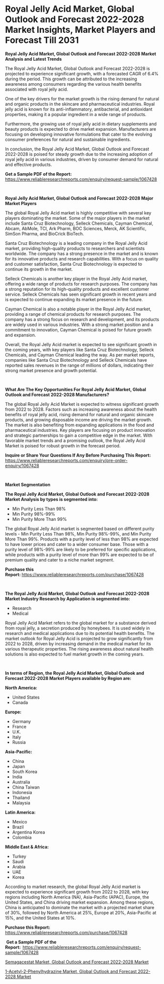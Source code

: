 <p><h1>Royal Jelly Acid Market, Global Outlook and Forecast 2022-2028 Market Insights, Market Players and Forecast Till 2031</h1></p><p><strong>Royal Jelly Acid Market, Global Outlook and Forecast 2022-2028 Market Analysis and Latest Trends</strong></p>
<p><p>The Royal Jelly Acid Market, Global Outlook and Forecast 2022-2028 is projected to experience significant growth, with a forecasted CAGR of 6.4% during the period. This growth can be attributed to the increasing awareness among consumers regarding the various health benefits associated with royal jelly acid. </p><p>One of the key drivers for the market growth is the rising demand for natural and organic products in the skincare and pharmaceutical industries. Royal jelly acid is known for its anti-inflammatory, antibacterial, and antioxidant properties, making it a popular ingredient in a wide range of products.</p><p>Furthermore, the growing use of royal jelly acid in dietary supplements and beauty products is expected to drive market expansion. Manufacturers are focusing on developing innovative formulations that cater to the evolving consumer preferences for natural and sustainable ingredients.</p><p>In conclusion, the Royal Jelly Acid Market, Global Outlook and Forecast 2022-2028 is poised for steady growth due to the increasing adoption of royal jelly acid in various industries, driven by consumer demand for natural and effective products.</p></p>
<p><strong>Get a Sample PDF of the Report:&nbsp;</strong> <a href="https://www.reliableresearchreports.com/enquiry/request-sample/1067428">https://www.reliableresearchreports.com/enquiry/request-sample/1067428</a></p>
<p>&nbsp;</p>
<p><strong>Royal Jelly Acid Market, Global Outlook and Forecast 2022-2028 Major Market Players</strong></p>
<p><p>The global Royal Jelly Acid market is highly competitive with several key players dominating the market. Some of the major players in the market include Santa Cruz Biotechnology, Selleck Chemicals, Cayman Chemical, Abcam, AbMole, TCI, Ark Pharm, BOC Sciences, Merck, AK Scientific, SimSon Pharma, and BioCrick BioTech.</p><p>Santa Cruz Biotechnology is a leading company in the Royal Jelly Acid market, providing high-quality products to researchers and scientists worldwide. The company has a strong presence in the market and is known for its innovative products and research capabilities. With a focus on quality and customer satisfaction, Santa Cruz Biotechnology is expected to continue its growth in the market.</p><p>Selleck Chemicals is another key player in the Royal Jelly Acid market, offering a wide range of products for research purposes. The company has a strong reputation for its high-quality products and excellent customer service. Selleck Chemicals has seen significant growth in recent years and is expected to continue expanding its market presence in the future.</p><p>Cayman Chemical is also a notable player in the Royal Jelly Acid market, providing a range of chemical products for research purposes. The company has a strong focus on research and development, and its products are widely used in various industries. With a strong market position and a commitment to innovation, Cayman Chemical is poised for future growth and expansion.</p><p>Overall, the Royal Jelly Acid market is expected to see significant growth in the coming years, with key players like Santa Cruz Biotechnology, Selleck Chemicals, and Cayman Chemical leading the way. As per market reports, companies like Santa Cruz Biotechnology and Selleck Chemicals have reported sales revenues in the range of millions of dollars, indicating their strong market presence and growth potential.</p></p>
<p>&nbsp;</p>
<p><strong>What Are The Key Opportunities For Royal Jelly Acid Market, Global Outlook and Forecast 2022-2028 Manufacturers?</strong></p>
<p><p>The global Royal Jelly Acid Market is expected to witness significant growth from 2022 to 2028. Factors such as increasing awareness about the health benefits of royal jelly acid, rising demand for natural and organic skincare products, and growing disposable income are driving the market growth. The market is also benefiting from expanding applications in the food and pharmaceutical industries. Key players are focusing on product innovation and strategic partnerships to gain a competitive edge in the market. With favorable market trends and a promising outlook, the Royal Jelly Acid Market is poised for robust growth in the forecast period.</p></p>
<p><strong>Inquire or Share Your Questions If Any Before Purchasing This Report:</strong> <a href="https://www.reliableresearchreports.com/enquiry/pre-order-enquiry/1067428">https://www.reliableresearchreports.com/enquiry/pre-order-enquiry/1067428</a></p>
<p>&nbsp;</p>
<p><strong>Market Segmentation</strong></p>
<p><strong>The Royal Jelly Acid Market, Global Outlook and Forecast 2022-2028 Market Analysis by types is segmented into:</strong></p>
<p><ul><li>Min Purity Less Than 98%</li><li>Min Purity 98%-99%</li><li>Min Purity More Than 99%</li></ul></p>
<p><p>The global Royal Jelly Acid market is segmented based on different purity levels - Min Purity Less Than 98%, Min Purity 98%-99%, and Min Purity More Than 99%. Products with a purity level of less than 98% are expected to have lower prices and cater to a wider consumer base. Those with a purity level of 98%-99% are likely to be preferred for specific applications, while products with a purity level of more than 99% are expected to be of premium quality and cater to a niche market segment.</p></p>
<p><strong>Purchase this Report:&nbsp;</strong><a href="https://www.reliableresearchreports.com/purchase/1067428">https://www.reliableresearchreports.com/purchase/1067428</a></p>
<p>&nbsp;</p>
<p><strong>The Royal Jelly Acid Market, Global Outlook and Forecast 2022-2028 Market Industry Research by Application is segmented into:</strong></p>
<p><ul><li>Research</li><li>Medical</li></ul></p>
<p><p>Royal Jelly Acid Market refers to the global market for a substance derived from royal jelly, a secretion produced by honeybees. It is used widely in research and medical applications due to its potential health benefits. The market outlook for Royal Jelly Acid is projected to grow significantly from 2022 to 2028, driven by increasing demand in the medical market for its various therapeutic properties. The rising awareness about natural health solutions is also expected to fuel market growth in the coming years.</p></p>
<p>&nbsp;</p>
<p><strong>In terms of Region, the Royal Jelly Acid Market, Global Outlook and Forecast 2022-2028 Market Players available by Region are:</strong></p>
<p>
    <p> <strong> North America: </strong>
        <ul>
            <li>United States</li>
            <li>Canada</li>
        </ul>
        </p> 
    <p> <strong> Europe: </strong>
        <ul>
            <li>Germany</li>
            <li>France</li>
            <li>U.K.</li>
            <li>Italy</li>
            <li>Russia</li>
        </ul>
        </p> 
    <p> <strong> Asia-Pacific: </strong>
        <ul>
            <li>China</li>
            <li>Japan</li>
            <li>South Korea</li>
            <li>India</li>
            <li>Australia</li>
            <li>China Taiwan</li>
            <li>Indonesia</li>
            <li>Thailand</li>
            <li>Malaysia</li>
        </ul>
        </p> 
    <p> <strong> Latin America: </strong>
        <ul>
            <li>Mexico</li>
            <li>Brazil</li>
            <li>Argentina Korea</li>
            <li>Colombia</li>
        </ul>
        </p> 
    <p> <strong> Middle East & Africa: </strong>
        <ul>
            <li>Turkey</li>
            <li>Saudi</li>
            <li>Arabia</li>
            <li>UAE</li>
            <li>Korea</li>
        </ul>
    </p>
    </p>
<p><p>According to market research, the global Royal Jelly Acid market is expected to experience significant growth from 2022 to 2028, with key regions including North America (NA), Asia-Pacific (APAC), Europe, the United States, and China driving market expansion. Among these regions, China is anticipated to dominate the market with a projected market share of 30%, followed by North America at 25%, Europe at 20%, Asia-Pacific at 15%, and the United States at 10%.</p></p>
<p><strong>Purchase this Report: </strong><a href="https://www.reliableresearchreports.com/purchase/1067428">https://www.reliableresearchreports.com/purchase/1067428</a></p>
<p>&nbsp;<strong>Get a Sample PDF of the Report:&nbsp;&nbsp;</strong><a href="https://www.reliableresearchreports.com/enquiry/request-sample/1067428">https://www.reliableresearchreports.com/enquiry/request-sample/1067428</a></p>
<p><strong></strong></p>
<p><p><a href="https://github.com/gdfhhhj/Market-Research-Report-List-3/blob/main/semagacestat-market-global-outlook-and-forecast-2022-2028-market.md">Semagacestat Market, Global Outlook and Forecast 2022-2028 Market</a></p><p><a href="https://github.com/RichRobinson5/Market-Research-Report-List-3/blob/main/1-acetyl-2-phenylhydrazine-market-global-outlook-and-forecast-2022-2028-market.md">1-Acetyl-2-Phenylhydrazine Market, Global Outlook and Forecast 2022-2028 Market</a></p></p>